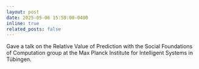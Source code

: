 ```yaml
---
layout: post
date: 2025-05-06 15:59:00-0400
inline: true
related_posts: false
---
```


Gave a talk on the Relative Value of Prediction with the Social Foundations of Computation group at the Max Planck Institute for Intelligent Systems in Tübingen.
